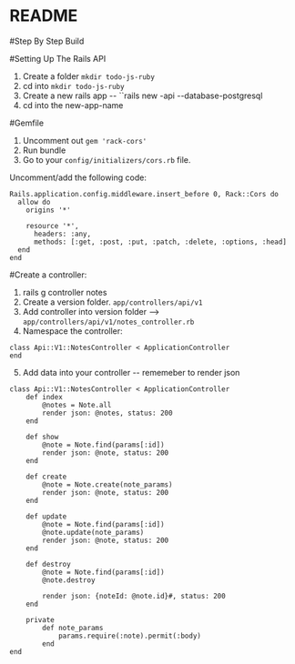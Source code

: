 # README

#Step By Step Build

#Setting Up The Rails API

1. Create a folder 
        ``mkdir todo-js-ruby``
2. cd into ``mkdir todo-js-ruby``
3. Create a new rails app -- ``rails new <app-name> -api --database-postgresql
4. cd into the new-app-name

#Gemfile 

1. Uncomment out ``gem 'rack-cors'``
2. Run bundle 
3. Go to your ``config/initializers/cors.rb`` file. 

Uncomment/add the following code: 

```
Rails.application.config.middleware.insert_before 0, Rack::Cors do
  allow do
    origins '*'

    resource '*',
      headers: :any,
      methods: [:get, :post, :put, :patch, :delete, :options, :head]
  end
end
```

#Create a controller:
1. rails g controller notes
2. Create a version folder. ``app/controllers/api/v1``
3. Add controller into version folder --> ``app/controllers/api/v1/notes_controller.rb``
4. Namespace the controller: 

```
class Api::V1::NotesController < ApplicationController
end
```

5. Add data into your controller -- rememeber to render json

```
class Api::V1::NotesController < ApplicationController
    def index
        @notes = Note.all
        render json: @notes, status: 200
    end 

    def show 
        @note = Note.find(params[:id])
        render json: @note, status: 200
    end 

    def create
        @note = Note.create(note_params)
        render json: @note, status: 200
    end 

    def update
        @note = Note.find(params[:id])
        @note.update(note_params)
        render json: @note, status: 200
    end 

    def destroy
        @note = Note.find(params[:id])
        @note.destroy

        render json: {noteId: @note.id}#, status: 200
    end 

    private
        def note_params
            params.require(:note).permit(:body)
        end 
end
```